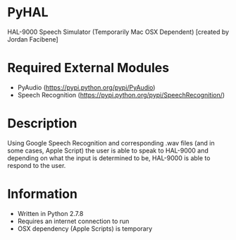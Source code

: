 PyHAL
=====

HAL-9000 Speech Simulator (Temporarily Mac OSX Dependent) [created by Jordan Facibene]

Required External Modules
=====
- PyAudio (https://pypi.python.org/pypi/PyAudio)
- Speech Recognition (https://pypi.python.org/pypi/SpeechRecognition/)

Description
=====
Using Google Speech Recognition and corresponding .wav files (and in some cases, Apple Script) the user is able to speak to HAL-9000 and depending on what the input is determined to be, HAL-9000 is able to respond to the user.

Information
=====
- Written in Python 2.7.8
- Requires an internet connection to run
- OSX dependency (Apple Scripts) is temporary
